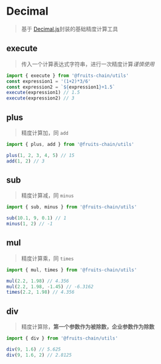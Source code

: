 # Decimal

> 基于 [Decimal.js](https://github.com/MikeMcl/decimal.js)封装的基础精度计算工具

## execute

> 传入一个计算表达式字符串，进行一次精度计算*谨慎使用*

```ts
import { execute } from '@fruits-chain/utils'
const expression1 = '(1+2)*3/6'
const expression2 = `${expression1}+1.5`
execute(expression1) // 1.5
execute(expression2) // 3
```

## plus

> 精度计算加，同 `add`

```ts
import { plus, add } from '@fruits-chain/utils'

plus(1, 2, 3, 4, 5) // 15
add(1, 2) // 3
```

## sub

> 精度计算减，同 `minus`

```ts
import { sub, minus } from '@fruits-chain/utils'

sub(10.1, 9, 0.1) // 1
minus(1, 2) // -1
```

## mul

> 精度计算乘，同 `times`

```ts
import { mul, times } from '@fruits-chain/utils'

mul(2.2, 1.98) // 4.356
mul(2.2, 1.98, -1.45) // -6.3162
times(2.2, 1.98) // 4.356
```

## div

> 精度计算除，**第一个参数作为被除数，企业参数作为除数**

```ts
import { div } from '@fruits-chain/utils'

div(9, 1.6) // 5.625
div(9, 1.6, 2) // 2.8125
```

